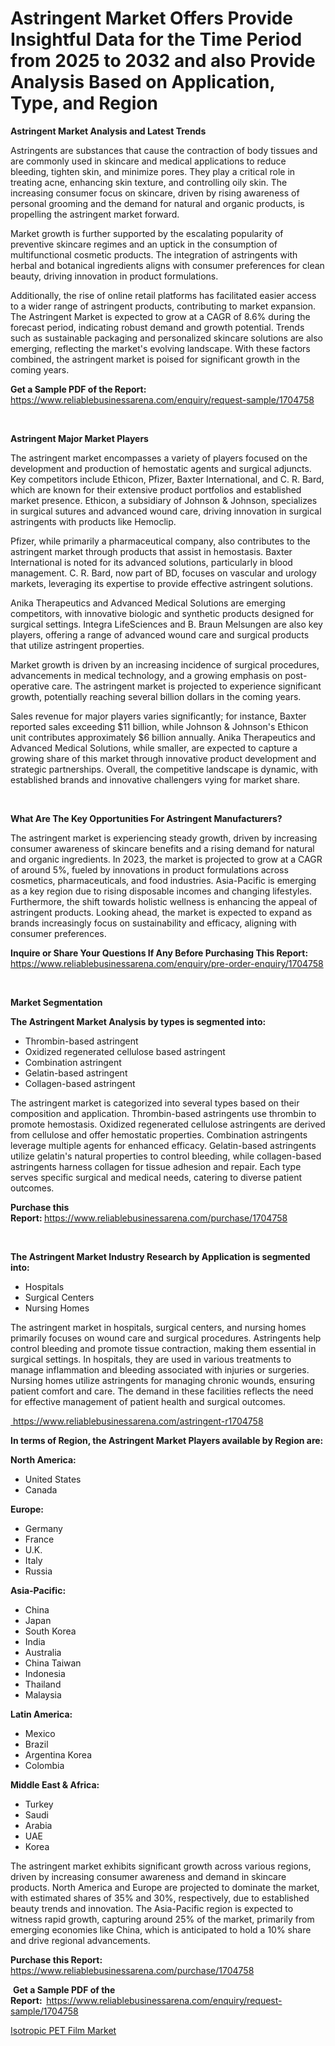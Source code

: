 <p><h1>Astringent Market Offers Provide Insightful Data for the Time Period from 2025 to 2032 and also Provide Analysis Based on Application, Type, and Region</h1></p><p><strong>Astringent Market Analysis and Latest Trends</strong></p>
<p><p>Astringents are substances that cause the contraction of body tissues and are commonly used in skincare and medical applications to reduce bleeding, tighten skin, and minimize pores. They play a critical role in treating acne, enhancing skin texture, and controlling oily skin. The increasing consumer focus on skincare, driven by rising awareness of personal grooming and the demand for natural and organic products, is propelling the astringent market forward.</p><p>Market growth is further supported by the escalating popularity of preventive skincare regimes and an uptick in the consumption of multifunctional cosmetic products. The integration of astringents with herbal and botanical ingredients aligns with consumer preferences for clean beauty, driving innovation in product formulations. </p><p>Additionally, the rise of online retail platforms has facilitated easier access to a wider range of astringent products, contributing to market expansion. The Astringent Market is expected to grow at a CAGR of 8.6% during the forecast period, indicating robust demand and growth potential. Trends such as sustainable packaging and personalized skincare solutions are also emerging, reflecting the market's evolving landscape. With these factors combined, the astringent market is poised for significant growth in the coming years.</p></p>
<p><strong>Get a Sample PDF of the Report:&nbsp;</strong> <a href="https://www.reliablebusinessarena.com/enquiry/request-sample/1704758?utm_campaign=2868&utm_medium=2&utm_source=Github&utm_content=ia&utm_term=27032025&utm_id=astringent">https://www.reliablebusinessarena.com/enquiry/request-sample/1704758</a></p>
<p>&nbsp;</p>
<p><strong>Astringent Major Market Players</strong></p>
<p><p>The astringent market encompasses a variety of players focused on the development and production of hemostatic agents and surgical adjuncts. Key competitors include Ethicon, Pfizer, Baxter International, and C. R. Bard, which are known for their extensive product portfolios and established market presence. Ethicon, a subsidiary of Johnson & Johnson, specializes in surgical sutures and advanced wound care, driving innovation in surgical astringents with products like Hemoclip.</p><p>Pfizer, while primarily a pharmaceutical company, also contributes to the astringent market through products that assist in hemostasis. Baxter International is noted for its advanced solutions, particularly in blood management. C. R. Bard, now part of BD, focuses on vascular and urology markets, leveraging its expertise to provide effective astringent solutions.</p><p>Anika Therapeutics and Advanced Medical Solutions are emerging competitors, with innovative biologic and synthetic products designed for surgical settings. Integra LifeSciences and B. Braun Melsungen are also key players, offering a range of advanced wound care and surgical products that utilize astringent properties.</p><p>Market growth is driven by an increasing incidence of surgical procedures, advancements in medical technology, and a growing emphasis on post-operative care. The astringent market is projected to experience significant growth, potentially reaching several billion dollars in the coming years.</p><p>Sales revenue for major players varies significantly; for instance, Baxter reported sales exceeding $11 billion, while Johnson & Johnson's Ethicon unit contributes approximately $6 billion annually. Anika Therapeutics and Advanced Medical Solutions, while smaller, are expected to capture a growing share of this market through innovative product development and strategic partnerships. Overall, the competitive landscape is dynamic, with established brands and innovative challengers vying for market share.</p></p>
<p>&nbsp;</p>
<p><strong>What Are The Key Opportunities For Astringent Manufacturers?</strong></p>
<p><p>The astringent market is experiencing steady growth, driven by increasing consumer awareness of skincare benefits and a rising demand for natural and organic ingredients. In 2023, the market is projected to grow at a CAGR of around 5%, fueled by innovations in product formulations across cosmetics, pharmaceuticals, and food industries. Asia-Pacific is emerging as a key region due to rising disposable incomes and changing lifestyles. Furthermore, the shift towards holistic wellness is enhancing the appeal of astringent products. Looking ahead, the market is expected to expand as brands increasingly focus on sustainability and efficacy, aligning with consumer preferences.</p></p>
<p><strong>Inquire or Share Your Questions If Any Before Purchasing This Report:</strong> <a href="https://www.reliablebusinessarena.com/enquiry/pre-order-enquiry/1704758?utm_campaign=2868&utm_medium=2&utm_source=Github&utm_content=ia&utm_term=27032025&utm_id=astringent">https://www.reliablebusinessarena.com/enquiry/pre-order-enquiry/1704758</a></p>
<p>&nbsp;</p>
<p><strong>Market Segmentation</strong></p>
<p><strong>The Astringent Market Analysis by types is segmented into:</strong></p>
<p><ul><li>Thrombin-based astringent</li><li>Oxidized regenerated cellulose based astringent</li><li>Combination astringent</li><li>Gelatin-based astringent</li><li>Collagen-based astringent</li></ul></p>
<p><p>The astringent market is categorized into several types based on their composition and application. Thrombin-based astringents use thrombin to promote hemostasis. Oxidized regenerated cellulose astringents are derived from cellulose and offer hemostatic properties. Combination astringents leverage multiple agents for enhanced efficacy. Gelatin-based astringents utilize gelatin's natural properties to control bleeding, while collagen-based astringents harness collagen for tissue adhesion and repair. Each type serves specific surgical and medical needs, catering to diverse patient outcomes.</p></p>
<p><strong>Purchase this Report:&nbsp;</strong><a href="https://www.reliablebusinessarena.com/purchase/1704758?utm_campaign=2868&utm_medium=2&utm_source=Github&utm_content=ia&utm_term=27032025&utm_id=astringent">https://www.reliablebusinessarena.com/purchase/1704758</a></p>
<p>&nbsp;</p>
<p><strong>The Astringent Market Industry Research by Application is segmented into:</strong></p>
<p><ul><li>Hospitals</li><li>Surgical Centers</li><li>Nursing Homes</li></ul></p>
<p><p>The astringent market in hospitals, surgical centers, and nursing homes primarily focuses on wound care and surgical procedures. Astringents help control bleeding and promote tissue contraction, making them essential in surgical settings. In hospitals, they are used in various treatments to manage inflammation and bleeding associated with injuries or surgeries. Nursing homes utilize astringents for managing chronic wounds, ensuring patient comfort and care. The demand in these facilities reflects the need for effective management of patient health and surgical outcomes.</p></p>
<p><a href="https://www.reliablebusinessarena.com/astringent-r1704758?utm_campaign=2868&utm_medium=2&utm_source=Github&utm_content=ia&utm_term=27032025&utm_id=astringent">&nbsp;https://www.reliablebusinessarena.com/astringent-r1704758</a></p>
<p><strong>In terms of Region, the Astringent Market Players available by Region are:</strong></p>
<p>
    <p> <strong> North America: </strong>
        <ul>
            <li>United States</li>
            <li>Canada</li>
        </ul>
        </p> 
    <p> <strong> Europe: </strong>
        <ul>
            <li>Germany</li>
            <li>France</li>
            <li>U.K.</li>
            <li>Italy</li>
            <li>Russia</li>
        </ul>
        </p> 
    <p> <strong> Asia-Pacific: </strong>
        <ul>
            <li>China</li>
            <li>Japan</li>
            <li>South Korea</li>
            <li>India</li>
            <li>Australia</li>
            <li>China Taiwan</li>
            <li>Indonesia</li>
            <li>Thailand</li>
            <li>Malaysia</li>
        </ul>
        </p> 
    <p> <strong> Latin America: </strong>
        <ul>
            <li>Mexico</li>
            <li>Brazil</li>
            <li>Argentina Korea</li>
            <li>Colombia</li>
        </ul>
        </p> 
    <p> <strong> Middle East & Africa: </strong>
        <ul>
            <li>Turkey</li>
            <li>Saudi</li>
            <li>Arabia</li>
            <li>UAE</li>
            <li>Korea</li>
        </ul>
    </p>
    </p>
<p><p>The astringent market exhibits significant growth across various regions, driven by increasing consumer awareness and demand in skincare products. North America and Europe are projected to dominate the market, with estimated shares of 35% and 30%, respectively, due to established beauty trends and innovation. The Asia-Pacific region is expected to witness rapid growth, capturing around 25% of the market, primarily from emerging economies like China, which is anticipated to hold a 10% share and drive regional advancements.</p></p>
<p><strong>Purchase this Report: </strong><a href="https://www.reliablebusinessarena.com/purchase/1704758?utm_campaign=2868&utm_medium=2&utm_source=Github&utm_content=ia&utm_term=27032025&utm_id=astringent">https://www.reliablebusinessarena.com/purchase/1704758</a></p>
<p>&nbsp;<strong>Get a Sample PDF of the Report:&nbsp;&nbsp;</strong><a href="https://www.reliablebusinessarena.com/enquiry/request-sample/1704758?utm_campaign=2868&utm_medium=2&utm_source=Github&utm_content=ia&utm_term=27032025&utm_id=astringent">https://www.reliablebusinessarena.com/enquiry/request-sample/1704758</a></p>
<p><strong></strong></p>
<p><p><a href="https://github.com/lotoahshaiek/Market-Research-Report-List-1/blob/main/isotropic-pet-film-market.md?utm_campaign=2868&utm_medium=2&utm_source=Github&utm_content=ia&utm_term=27032025&utm_id=astringent">Isotropic PET Film Market</a></p></p>